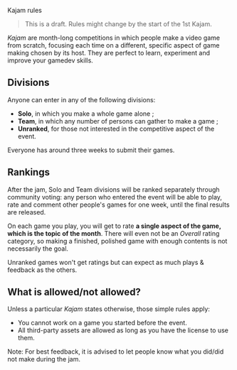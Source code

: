 Kajam rules

> This is a draft. Rules might change by the start of the 1st Kajam.

*Kajam* are month-long competitions in which people make a video game from scratch, focusing each time on a different, specific aspect of game making chosen by its host. They are perfect to learn, experiment and improve your gamedev skills.

## Divisions

Anyone can enter in any of the following divisions:

* **Solo**, in which you make a whole game alone ;
* **Team**, in which any number of persons can gather to make a game ;
* **Unranked**, for those not interested in the competitive aspect of the event.

Everyone has around three weeks to submit their games.

## Rankings

After the jam, Solo and Team divisions will be ranked separately through community voting: any person who entered the event will be able to play, rate and comment other people's games for one week, until the final results are released.

On each game you play, you will get to rate **a single aspect of the game, which is the topic of the month**. There will even not be an *Overall* rating category, so making a finished, polished game with enough contents is not necessarily the goal.

Unranked games won't get ratings but can expect as much plays & feedback as the others.

## What is allowed/not allowed?

Unless a particular *Kajam* states otherwise, those simple rules apply:

* You cannot work on a game you started before the event.
* All third-party assets are allowed as long as you have the license to use them.

Note: For best feedback, it is advised to let people know what you did/did not make during the jam.
